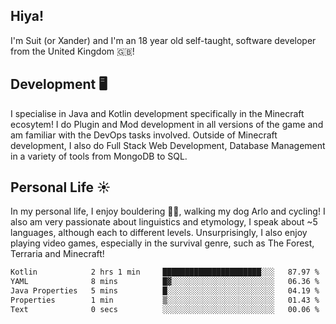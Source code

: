 ## Hiya! 
I'm Suit (or Xander) and I'm an 18 year old self-taught, software developer from the United Kingdom 🇬🇧!

Development 🖥️
---
I specialise in Java and Kotlin development specifically in the Minecraft ecosytem! 
I do Plugin and Mod development in all versions of the game and am familiar with the DevOps tasks involved.
Outside of Minecraft development, I also do Full Stack Web Development, Database Management in a variety of tools from MongoDB to SQL.

Personal Life ☀️
---
In my personal life, I enjoy bouldering 🧗‍♂️, walking my dog Arlo and cycling! I also am very passionate about linguistics and etymology, I speak about ~5 languages, although each to different levels. 
Unsurprisingly, I also enjoy playing video games, especially in the survival genre, such as The Forest, Terraria and Minecraft!
<!--START_SECTION:waka-->

```txt
Kotlin            2 hrs 1 min     ██████████████████████░░░   87.97 %
YAML              8 mins          █▓░░░░░░░░░░░░░░░░░░░░░░░   06.36 %
Java Properties   5 mins          █░░░░░░░░░░░░░░░░░░░░░░░░   04.19 %
Properties        1 min           ▒░░░░░░░░░░░░░░░░░░░░░░░░   01.43 %
Text              0 secs          ░░░░░░░░░░░░░░░░░░░░░░░░░   00.06 %
```

<!--END_SECTION:waka-->
